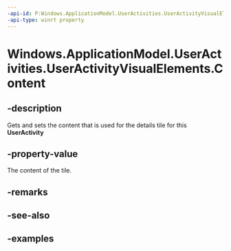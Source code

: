 ```yaml
---
-api-id: P:Windows.ApplicationModel.UserActivities.UserActivityVisualElements.Content
-api-type: winrt property
---
```


<!-- Property syntax.
public ICardElement Content { get;  set; }
-->

# Windows.ApplicationModel.UserActivities.UserActivityVisualElements.Content

## -description
Gets and sets the content that is used for the details tile for this **UserActivity**

## -property-value
The content of the tile.

## -remarks

## -see-also

## -examples
